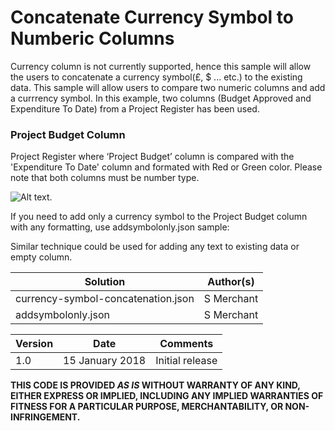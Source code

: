 # Concatenate Currency Symbol to Numberic Columns

Currency column is not currently supported, hence this sample will allow the users to concatenate a currency symbol(£, $ ... etc.) to the existing data.  This sample will allow users to compare two numeric columns and add a currrency symbol. In this example, two columns (Budget Approved and Expenditure To Date) from a  Project Register has been used.


### Project Budget Column
Project Register where ‘Project Budget’ column is compared with the 'Expenditure To Date' column and formated with Red or Green color. Please note that both columns must be number type.

![Alt text](https://github.com/sohailmerchant/sp-dev-column-formatting/blob/master/samples/currency-symbol-concatenation/budget%20column%20formating.png).  

If you need to add  only a currency symbol to the Project Budget column with any formatting, use addsymbolonly.json sample:

Similar technique could be used for adding any text to existing data or empty column. 




<table>
<thead>
<tr>
<th>Solution</th>
<th>Author(s)</th>
</tr>
</thead>
<tbody>
<tr>
<td>currency-symbol-concatenation.json</td>
<td>S Merchant</td>
</tr>
 <tr>
<td>addsymbolonly.json</td>
<td>S Merchant</td>
</tr>
 
  </tbody></table>
<table>
<thead>
<tr>
<th>Version</th>
<th>Date</th>
<th>Comments</th>
</tr>
</thead>
<tbody>
<tr>
<td>1.0</td>
<td>15 January 2018</td>
<td>Initial release</td>
</tr></tbody></table>

<p><strong>THIS CODE IS PROVIDED <em>AS IS</em> WITHOUT WARRANTY OF ANY KIND, EITHER EXPRESS OR IMPLIED, INCLUDING ANY IMPLIED WARRANTIES OF FITNESS FOR A PARTICULAR PURPOSE, MERCHANTABILITY, OR NON-INFRINGEMENT.</strong></p>

